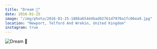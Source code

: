 ```yaml
---
title: "Dream 💫"
date: 2016-01-25
image: "/img/photo/2016-01-25-1886a65444bad92761d7970a1fc06ea9.jpg"
location: "Newport, Telford And Wrekin, United Kingdom"
instagram: true
---
```


![Dream 💫](/img/photo/2016-01-25-1886a65444bad92761d7970a1fc06ea9.jpg)
